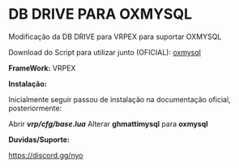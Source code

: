 # DB DRIVE PARA OXMYSQL
Modificação da DB DRIVE para VRPEX para suportar OXMYSQL

Download do Script para utilizar junto (OFICIAL): [oxmysql](https://forum.cfx.re/t/standalone-oxmysql-lightweight-mysql-wrapper/4755120)

**FrameWork:** VRPEX


**Instalação:** 

Inicialmente seguir passou de instalação na documentação oficial, posteriormente:

Abrir ***vrp/cfg/base.lua*** 
Alterar **ghmattimysql** para **oxmysql**


**Duvidas/Suporte:**

https://discord.gg/nyo

